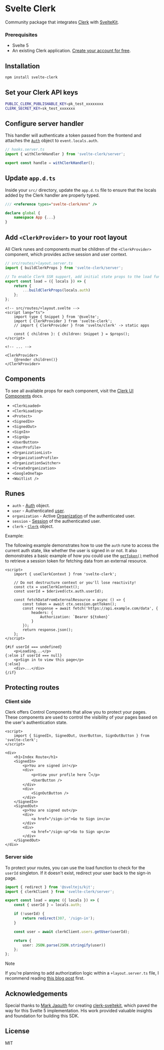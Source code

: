 # Svelte Clerk

Community package that integrates [Clerk](https://clerk.com/) with [SvelteKit](https://kit.svelte.dev/).

### Prerequisites

- Svelte 5
- An existing Clerk application. [Create your account for free](https://dashboard.clerk.com/sign-up?utm_source=github&utm_medium=clerk_nuxt).

## Installation

```bash
npm install svelte-clerk
```

## Set your Clerk API keys

```bash
PUBLIC_CLERK_PUBLISHABLE_KEY=pk_test_xxxxxxxx
CLERK_SECRET_KEY=sk_test_xxxxxxx
```

## Configure server handler

This handler will authenticate a token passed from the frontend and attaches the [`Auth`](https://clerk.com/docs/references/nextjs/auth-object#auth-object) object to `event.locals.auth`.

```ts
// hooks.server.ts
import { withClerkHandler } from 'svelte-clerk/server';

export const handle = withClerkHandler();
```

## Update `app.d.ts`

Inside your `src/` directory, update the `app.d.ts` file to ensure that the locals added by the Clerk handler are properly typed.

```ts
/// <reference types="svelte-clerk/env" />

declare global {
	namespace App {...}
}
```

## Add `<ClerkProvider>` to your root layout

All Clerk runes and components must be children of the `<ClerkProvider>` component, which provides active session and user context.

```ts
// src/routes/+layout.server.ts
import { buildClerkProps } from 'svelte-clerk/server';

// To enable Clerk SSR support, add initial state props to the load function
export const load = ({ locals }) => {
	return {
		...buildClerkProps(locals.auth)
	};
};
```

```svelte
<!-- src/routes/+layout.svelte -->
<script lang="ts">
	import type { Snippet } from '@svelte';
	import { ClerkProvider } from 'svelte-clerk';
	// import { ClerkProvider } from 'svelte/clerk' -> static apps

	const { children }: { children: Snippet } = $props();
</script>

<!-- ... -->

<ClerkProvider>
	{@render children()}
</ClerkProvider>
```

## Components

To see all available props for each component, visit the [Clerk UI Components](https://clerk.com/docs/components/overview) docs.

- `<ClerkLoaded>`
- `<ClerkLoading>`
- `<Protect>`
- `<SignedIn>`
- `<SignedOut>`
- `<SignIn>`
- `<SignUp>`
- `<UserButton>`
- `<UserProfile>`
- `<OrganizationList>`
- `<OrganizationProfile>`
- `<OrganizationSwitcher>`
- `<CreateOrganization>`
- `<GoogleOneTap>`
- `<Waitlist />`

## Runes

- `auth` - [Auth](https://clerk.com/docs/references/nextjs/auth-object#auth-object) object.
- `user` - Authenticated [user](https://clerk.com/docs/references/javascript/user/user).
- `organization` - Active [Organization](https://clerk.com/docs/references/javascript/organization/organization) of the authenticated user.
- `session` - [Session](https://clerk.com/docs/references/javascript/session) of the authenticated user.
- `clerk` - [`Clerk`](https://clerk.com/docs/references/javascript/clerk/clerk) object.

Example:

The following example demonstrates how to use the `auth` rune to access the current auth state, like whether the user is signed in or not. It also demonstrates a basic example of how you could use the [`getToken()`](https://clerk.com/docs/references/javascript/session#get-token) method to retrieve a session token for fetching data from an external resource.

```svelte
<script>
	import { useClerkContext } from 'svelte-clerk';

	// Do not destructure context or you'll lose reactivity!
	const ctx = useClerkContext();
	const userId = $derived(ctx.auth.userId);

	const fetchDataFromExternalResource = async () => {
		const token = await ctx.session.getToken();
		const response = await fetch('https://api.example.com/data', {
			headers: {
				Authorization: `Bearer ${token}`
			}
		});
		return response.json();
	};
</script>

{#if userId === undefined}
	<p>Loading...</p>
{:else if userId === null}
	<p>Sign in to view this page</p>
{:else}
	<div>...</div>
{/if}
```

## Protecting routes

### Client side

Clerk offers Control Components that allow you to protect your pages. These components are used to control the visibility of your pages based on the user's authentication state.

```svelte
<script>
	import { SignedIn, SignedOut, UserButton, SignOutButton } from 'svelte-clerk';
</script>

<div>
	<h1>Index Route</h1>
	<SignedIn>
		<p>You are signed in!</p>
		<div>
			<p>View your profile here 👇</p>
			<UserButton />
		</div>
		<div>
			<SignOutButton />
		</div>
	</SignedIn>
	<SignedOut>
		<p>You are signed out</p>
		<div>
			<a href="/sign-in">Go to Sign in</a>
		</div>
		<div>
			<a href="/sign-up">Go to Sign up</a>
		</div>
	</SignedOut>
</div>
```

### Server side

To protect your routes, you can use the load function to check for the `userId` singleton. If it doesn't exist, redirect your user back to the sign-in page.

```ts
import { redirect } from '@sveltejs/kit';
import { clerkClient } from 'svelte-clerk/server';

export const load = async ({ locals }) => {
	const { userId } = locals.auth;

	if (!userId) {
		return redirect(307, '/sign-in');
	}

	const user = await clerkClient.users.getUser(userId);

	return {
		user: JSON.parse(JSON.stringify(user))
	};
};
```

> [!NOTE]
> If you're planning to add authorization logic within a `+layout.server.ts` file, I recommend reading [this blog post](https://www.captaincodeman.com/securing-your-sveltekit-app) first.

## Acknowledgements

Special thanks to [Mark Jaquith](https://github.com/markjaquith) for creating [clerk-sveltekit](https://github.com/markjaquith/clerk-sveltekit), which paved the way for this Svelte 5 implementation. His work provided valuable insights and foundation for building this SDK.

## License

MIT
